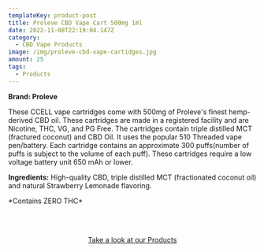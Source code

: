 ```yaml
---
templateKey: product-post
title: Proleve CBD Vape Cart 500mg 1ml
date: 2022-11-08T22:19:04.147Z
category:
  - CBD Vape Products
image: /img/proleve-cbd-vape-cartidges.jpg
amount: 25
tags:
  - Products
---
```

**Brand: Proleve**

These CCELL vape cartridges come with 500mg of Proleve's finest hemp-derived CBD oil. These cartridges are made in a registered facility and are Nicotine, THC, VG, and PG Free.  The cartridges contain triple distilled MCT (fractured coconut) and CBD Oil. It uses the popular 510 Threaded vape pen/battery. Each cartridge contains an approximate 300 puffs(number of puffs is subject to the volume of each puff). These cartridges require a low voltage battery unit 650 mAh or lower.

**Ingredients:** High-quality CBD, triple distilled MCT (fractionated coconut oil) and natural Strawberry Lemonade flavoring.

\*Contains ZERO THC\*

<br><br>

<Center><a class="link-view-more-products" target="_blank" href="https://capitalamericanshaman.com/products">Take a look at our Products</a></Center>